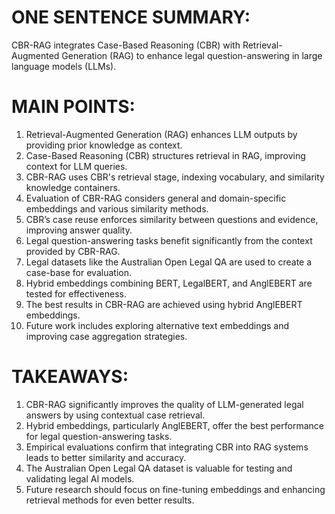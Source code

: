 # ONE SENTENCE SUMMARY:
CBR-RAG integrates Case-Based Reasoning (CBR) with Retrieval-Augmented Generation (RAG) to enhance legal question-answering in large language models (LLMs).

# MAIN POINTS:
1. Retrieval-Augmented Generation (RAG) enhances LLM outputs by providing prior knowledge as context.
2. Case-Based Reasoning (CBR) structures retrieval in RAG, improving context for LLM queries.
3. CBR-RAG uses CBR's retrieval stage, indexing vocabulary, and similarity knowledge containers.
4. Evaluation of CBR-RAG considers general and domain-specific embeddings and various similarity methods.
5. CBR’s case reuse enforces similarity between questions and evidence, improving answer quality.
6. Legal question-answering tasks benefit significantly from the context provided by CBR-RAG.
7. Legal datasets like the Australian Open Legal QA are used to create a case-base for evaluation.
8. Hybrid embeddings combining BERT, LegalBERT, and AnglEBERT are tested for effectiveness.
9. The best results in CBR-RAG are achieved using hybrid AnglEBERT embeddings.
10. Future work includes exploring alternative text embeddings and improving case aggregation strategies.

# TAKEAWAYS:
1. CBR-RAG significantly improves the quality of LLM-generated legal answers by using contextual case retrieval.
2. Hybrid embeddings, particularly AnglEBERT, offer the best performance for legal question-answering tasks.
3. Empirical evaluations confirm that integrating CBR into RAG systems leads to better similarity and accuracy.
4. The Australian Open Legal QA dataset is valuable for testing and validating legal AI models.
5. Future research should focus on fine-tuning embeddings and enhancing retrieval methods for even better results.
